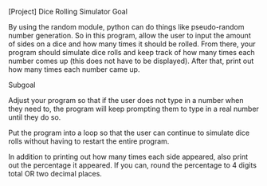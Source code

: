 [Project] Dice Rolling Simulator
Goal

By using the random module, python can do things like pseudo-random number generation. So in this program, allow the user to input the amount of sides on a dice and how many times it should be rolled. From there, your program should simulate dice rolls and keep track of how many times each number comes up (this does not have to be displayed). After that, print out how many times each number came up.

Subgoal

Adjust your program so that if the user does not type in a number when they need to, the program will keep prompting them to type in a real number until they do so.

Put the program into a loop so that the user can continue to simulate dice rolls without having to restart the entire program.

In addition to printing out how many times each side appeared, also print out the percentage it appeared. If you can, round the percentage to 4 digits total OR two decimal places.

